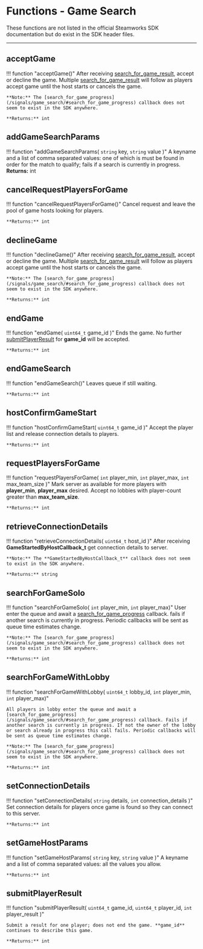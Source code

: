 # Functions - Game Search

These functions are not listed in the official Steamworks SDK documentation but do exist in the SDK header files.

---

## acceptGame

!!! function "acceptGame()"
	After receiving [search_for_game_result](/signals/game_search/#search_for_game_result), accept or decline the game. Multiple [search_for_game_result](/signals/game_search/#search_for_game_result) will follow as players accept game until the host starts or cancels the game.

	**Note:** The [search_for_game_progress](/signals/game_search/#search_for_game_progress) callback does not seem to exist in the SDK anywhere.

	**Returns:** int

## addGameSearchParams

!!! function "addGameSearchParams( ```string``` key, ```string``` value )"
	A keyname and a list of comma separated values: one of which is must be found in order for the match to qualify; fails if a search is currently in progress.
	**Returns:** int

## cancelRequestPlayersForGame

!!! function "cancelRequestPlayersForGame()"
	Cancel request and leave the pool of game hosts looking for players.

	**Returns:** int

## declineGame

!!! function "declineGame()"
	After receiving [search_for_game_result](/signals/game_search/#search_for_game_result), accept or decline the game. Multiple [search_for_game_result](/signals/game_search/#search_for_game_result) will follow as players accept game until the host starts or cancels the game.

	**Note:** The [search_for_game_progress](/signals/game_search/#search_for_game_progress) callback does not seem to exist in the SDK anywhere.

	**Returns:** int

## endGame

!!! function "endGame( ```uint64_t``` game_id )"
	Ends the game. No further [submitPlayerResult](/functions/game_search/#submitplayerresult) for **game_id** will be accepted.

	**Returns:** int

## endGameSearch

!!! function "endGameSearch()"
	Leaves queue if still waiting.

	**Returns:** int

## hostConfirmGameStart

!!! function "hostConfirmGameStart( ```uint64_t``` game_id )"
	Accept the player list and release connection details to players.

	**Returns:** int

## requestPlayersForGame

!!! function "requestPlayersForGame( ```int``` player_min, ```int``` player_max, ```int``` max_team_size )"
	Mark server as available for more players with **player_min**, **player_max** desired. Accept no lobbies with player-count greater than **max_team_size**.

	**Returns:** int

## retrieveConnectionDetails

!!! function "retrieveConnectionDetails( ```uint64_t``` host_id )"
	After receiving **GameStartedByHostCallback_t** get connection details to server.

	**Note:** The **GameStartedByHostCallback_t** callback does not seem to exist in the SDK anywhere.

	**Returns:** string

## searchForGameSolo

!!! function "searchForGameSolo( ```int``` player_min, ```int``` player_max)"
	User enter the queue and await a [search_for_game_progress](/signals/game_search/#search_for_game_progress) callback. fails if another search is currently in progress. Periodic callbacks will be sent as queue time estimates change.

	**Note:** The [search_for_game_progress](/signals/game_search/#search_for_game_progress) callback does not seem to exist in the SDK anywhere.

	**Returns:** int

## searchForGameWithLobby

!!! function "searchForGameWithLobby( ```uint64_t``` lobby_id, ```int``` player_min, ```int``` player_max)"

	All players in lobby enter the queue and await a [search_for_game_progress](/signals/game_search/#search_for_game_progress) callback. Fails if another search is currently in progress. If not the owner of the lobby or search already in progress this call fails. Periodic callbacks will be sent as queue time estimates change.

	**Note:** The [search_for_game_progress](/signals/game_search/#search_for_game_progress) callback does not seem to exist in the SDK anywhere.

	**Returns:** int

## setConnectionDetails

!!! function "setConnectionDetails( ```string``` details, ```int``` connection_details )"
	Set connection details for players once game is found so they can connect to this server.

	**Returns:** int

## setGameHostParams

!!! function "setGameHostParams( ```string``` key, ```string``` value )"
	A keyname and a list of comma separated values: all the values you allow.

	**Returns:** int

## submitPlayerResult

!!! function "submitPlayerResult( ```uint64_t``` game_id, ```uint64_t``` player_id, ```int``` player_result )"

	Submit a result for one player; does not end the game. **game_id** continues to describe this game.

	**Returns:** int

